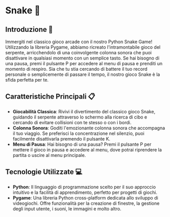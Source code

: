 # Snake 🐍

## Introduzione 🚀
Immergiti nel classico gioco arcade con il nostro Python Snake Game! Utilizzando la libreria Pygame, abbiamo ricreato l'intramontabile gioco del serpente, arricchendolo di una coinvolgente colonna sonora che puoi disattivare in qualsiasi momento con un semplice tasto. Se hai bisogno di una pausa, premi il pulsante P per accedere al menu di pausa e prenditi un momento di respiro. Sia che tu stia cercando di battere il tuo record personale o semplicemente di passare il tempo, il nostro gioco Snake è la sfida perfetta per te.

## Caratteristiche Principali 📋
- **Giocabilità Classica**: Rivivi il divertimento del classico gioco Snake, guidando il serpente attraverso lo schermo alla ricerca di cibo e cercando di evitare collisioni con te stesso o con i bordi.
- **Colonna Sonora**: Goditi l'emozionante colonna sonora che accompagna il tuo viaggio. Se preferisci la concentrazione nel silenzio, puoi facilmente disattivarla premendo il pulsante K.
- **Menu di Pausa**: Hai bisogno di una pausa? Premi il pulsante P per mettere il gioco in pausa e accedere al menu, dove potrai riprendere la partita o uscire al menu principale.

## Tecnologie Utilizzate 💻
- **Python**: Il linguaggio di programmazione scelto per il suo approccio intuitivo e la facilità di apprendimento, perfetto per progetti di giochi.
- **Pygame**: Una libreria Python cross-platform dedicata allo sviluppo di videogiochi. Offre funzionalità per la creazione di finestre, la gestione degli input utente, i suoni, le immagini e molto altro.
